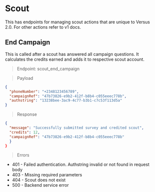 # Scout

This has endpoints for managing scout actions that are unique to Versus 2.0. For other actions refer to v1 docs. 

## End Campaign

This is called after a scout has answered all campaign questions. It calculates the credits earned and adds it to respective scout account.

> Endpoint: scout_end_campaign

> Payload

``` json
{
  "phoneNumber": "+2348123456789",
  "campaignRef": "47b73826-e9b2-412f-b8b4-c055eeec778b",
  "authstring": "13238bee-3ac9-4c77-b3b1-c7c53f113d5a"
}
```

> Response

``` json
{
  "message": "Successfully submitted survey and credited scout",
  "credits": 12,
  "campaignRef": "47b73826-e9b2-412f-b8b4-c055eeec778b"
  }
}
```

> Errors

* 401 - Failed authentication. Authstring invalid or not found in request body
* 403 - Missing required parameters
* 404 - Scout does not exist
* 500 - Backend service error